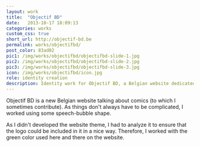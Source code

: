 ```yaml
---
layout: work
title:  "Objectif BD"
date:   2013-10-17 18:09:13
categories: works
custom_css: true
short_url: http://objectif-bd.be
permalink: works/objectifbd/
post_color: 83ad02
pic1: /img/works/objectifbd/objectifbd-slide-1.jpg
pic2: /img/works/objectifbd/objectifbd-slide-2.jpg
pic3: /img/works/objectifbd/objectifbd-slide-3.jpg
icon: /img/works/objectifbd/icon.jpg
role: identity creation
description: Identity work for Objectif BD, a Belgian website dedicated to comics
---
```


Objectif BD is a new Belgian website talking about comics (to which I sometimes contribute). As things don't always have to be complicated, I worked using some speech-bubble shape.

As I didn't developed the website theme, I had to analyze it to ensure that the logo could be included in it in a nice way. Therefore, I worked with the green color used here and there on the website.